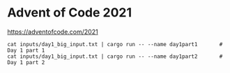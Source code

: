 # Advent of Code 2021

https://adventofcode.com/2021

```
cat inputs/day1_big_input.txt | cargo run -- --name day1part1       # Day 1 part 1
cat inputs/day1_big_input.txt | cargo run -- --name day1part2       # Day 1 part 2
```